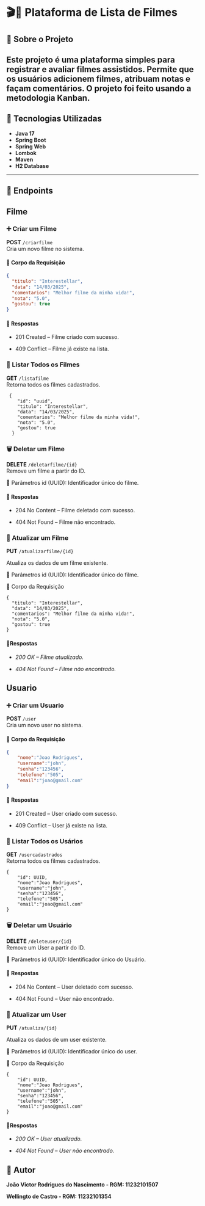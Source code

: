 # 🎬🍿 Plataforma de Lista de Filmes

## 📌 Sobre o Projeto
Este projeto é uma plataforma simples para registrar e avaliar filmes assistidos. Permite que os usuários adicionem filmes, atribuam notas e façam comentários.
O projeto foi feito usando a metodologia Kanban.
---

## 🚀 Tecnologias Utilizadas
- **Java 17**
- **Spring Boot**
- **Spring Web**
- **Lombok**
- **Maven**
- **H2 Database**

---

## 📁 Endpoints

## Filme

### ➕ Criar um Filme

**POST** `/criarfilme`  
Cria um novo filme no sistema.

#### 🔸 Corpo da Requisição
```json
{
  "titulo": "Interestellar",
  "data": "14/03/2025",
  "comentarios": "Melhor filme da minha vida!",
  "nota": "5.0",
  "gostou": true
}
```
#### 🔸 Respostas
- 201 Created – Filme criado com sucesso.

- 409 Conflict – Filme já existe na lista.

### 📃 Listar Todos os Filmes
**GET** `/listafilme`  
Retorna todos os filmes cadastrados.

```
 {
    "id": "uuid",
    "titulo": "Interestellar",
    "data": "14/03/2025",
    "comentarios": "Melhor filme da minha vida!",
    "nota": "5.0",
    "gostou": true
  }
```

### 🗑️ Deletar um Filme
**DELETE** `/deletarfilme/{id}`  
Remove um filme a partir do ID.

🔸 Parâmetros
id (UUID): Identificador único do filme.

#### 🔸 Respostas
- 204 No Content – Filme deletado com sucesso.

- 404 Not Found – Filme não encontrado.


### 🔄 Atualizar um Filme
**PUT** `/atualizarfilme/{id}`

Atualiza os dados de um filme existente.

🔸 Parâmetros
id (UUID): Identificador único do filme.

🔸 Corpo da Requisição

```
{
  "titulo": "Interestellar",
  "data": "14/03/2025",
  "comentarios": "Melhor filme da minha vida!",
  "nota": "5.0",
  "gostou": true
}
```

#### 🔸Respostas

- *200 OK – Filme atualizado.*

- *404 Not Found – Filme não encontrado.*


## Usuario

### ➕ Criar um Usuario

**POST** `/user`  
Cria um novo user no sistema.

#### 🔸 Corpo da Requisição
```json
{
    "nome":"Joao Rodrigues",
    "username":"john",
    "senha":"123456",
    "telefone":"505",
    "email":"joao@gmail.com"
}
```

#### 🔸 Respostas
- 201 Created – User criado com sucesso.

- 409 Conflict – User já existe na lista.

### 📃 Listar Todos os Usários
**GET** `/usercadastrados`  
Retorna todos os filmes cadastrados.

```
{
    "id": UUID,
    "nome":"Joao Rodrigues",
    "username":"john",
    "senha":"123456",
    "telefone":"505",
    "email":"joao@gmail.com"
}
```

### 🗑️ Deletar um Usuário
**DELETE** `/deleteuser/{id}`  
Remove um User a partir do ID.

🔸 Parâmetros
id (UUID): Identificador único do Usuário.

#### 🔸 Respostas
- 204 No Content – User deletado com sucesso.

- 404 Not Found – User não encontrado.


### 🔄 Atualizar um User
**PUT** `/atualiza/{id}`

Atualiza os dados de um user existente.

🔸 Parâmetros
id (UUID): Identificador único do user.

🔸 Corpo da Requisição

```
{
    "id": UUID,
    "nome":"Joao Rodrigues",
    "username":"john",
    "senha":"123456",
    "telefone":"505",
    "email":"joao@gmail.com"
}
```

#### 🔸Respostas

- *200 OK – User atualizado.*

- *404 Not Found – User não encontrado.*


## 📌 Autor
**João Victor Rodrigues do Nascimento - RGM: 11232101507**

**Wellingto de Castro - RGM: 11232101354**


